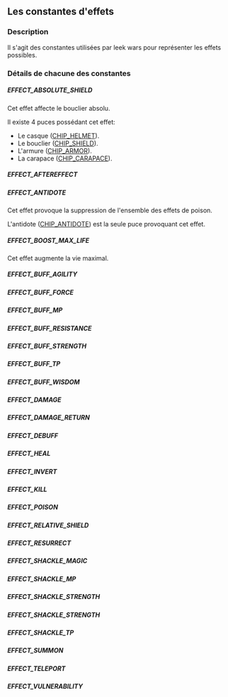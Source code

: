 ## Les constantes d'effets

### Description

Il s'agit des constantes utilisées par leek wars pour représenter les effets possibles.

### Détails de chacune des constantes

##### EFFECT_ABSOLUTE_SHIELD
 
Cet effet affecte le bouclier absolu.

Il existe 4 puces possédant cet effet:
 - Le casque ([CHIP_HELMET](#)).
 - Le bouclier ([CHIP_SHIELD](#)).
 - L'armure ([CHIP_ARMOR](#)).
 - La carapace ([CHIP_CARAPACE](#)).

##### EFFECT_AFTEREFFECT

##### EFFECT_ANTIDOTE
Cet effet provoque la suppression de l'ensemble des effets de poison.

L'antidote ([CHIP_ANTIDOTE](#)) est la seule puce provoquant cet effet.

##### EFFECT_BOOST_MAX_LIFE
Cet effet augmente la vie maximal.

##### EFFECT_BUFF_AGILITY
##### EFFECT_BUFF_FORCE
##### EFFECT_BUFF_MP
##### EFFECT_BUFF_RESISTANCE
##### EFFECT_BUFF_STRENGTH
##### EFFECT_BUFF_TP
##### EFFECT_BUFF_WISDOM
##### EFFECT_DAMAGE
##### EFFECT_DAMAGE_RETURN
##### EFFECT_DEBUFF
##### EFFECT_HEAL
##### EFFECT_INVERT
##### EFFECT_KILL
##### EFFECT_POISON
##### EFFECT_RELATIVE_SHIELD
##### EFFECT_RESURRECT
##### EFFECT_SHACKLE_MAGIC
##### EFFECT_SHACKLE_MP
##### EFFECT_SHACKLE_STRENGTH
##### EFFECT_SHACKLE_STRENGTH
##### EFFECT_SHACKLE_TP
##### EFFECT_SUMMON
##### EFFECT_TELEPORT
##### EFFECT_VULNERABILITY

